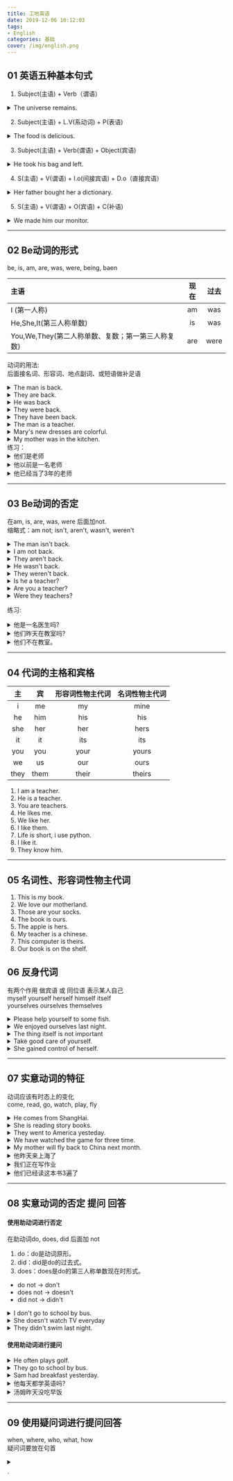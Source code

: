 ```yaml
---
title: 工地英语
date: 2019-12-06 10:12:03
tags:
- English 
categories: 基础 
cover: /img/english.png
---
```

## 01 英语五种基本句式
1. Subject(主语) + Verb（谓语）  
<details>
  <summary> The universe remains.   </summary>
  宇宙长存
</details>

2. Subject(主语) + L.V(系动词) + P(表语)  
<details>
  <summary> The food is delicious.  </summary>
  这个食物很好吃
</details>

3. Subject(主语) + Verb(谓语) + Object(宾语)
<details>
  <summary> He took his bag and left. </summary>
  他拿着书包离开了
</details>   

4. S(主语) + V(谓语) + I.o(间接宾语) + D.o（直接宾语）
<details>
  <summary>Her father bought her a dictionary.</summary>
  她的爸爸给她买了一本词典
</details>  

5. S(主语) + V(谓语) + O(宾语) + C(补语)
<details>
  <summary>We made him our monitor.</summary>
  我们选他当班长
</details> 

***
## 02 Be动词的形式
be, is, am, are, was, were, being, baen 

主语|现在|过去  
:--|:--:|:--:
I (第一人称)|am|was  
He,She,It(第三人称单数)|is|was
You,We,They(第二人称单数、复数；第一第三人称复数)|are|were

动词的用法:  
  后面接名词、形容词、地点副词、或短语做补足语  
<details>
  <summary> The man is back. </summary>
  这个男人回来了 (单数主语 )
</details>  
<details>
  <summary> They are back. </summary>
  他们回来了 (复数主语 )
</details>  
<details>
  <summary> He was back </summary>
  他回来了   (过去时态 )
</details>  
<details>
  <summary> They were back. </summary>
  他们回来了 (过去时态)
</details>  
<details>
  <summary> They have been back. </summary>
  他们已经回来了 (现在完成时)
</details>  
<details>
  <summary> The man is a teacher. </summary>
  这个男人是一名教师
</details>  
<details>
  <summary> Mary's new dresses are colorful. </summary>
  玛丽的新裙子是五颜六色的
</details>  
<details>
  <summary> My mother was in the kitchen. </summary>
  我的妈妈在厨房里 
</details>  
练习：
<details>
  <summary> 他们是老师 </summary>
  They are teachers.
</details>  
<details>
  <summary> 他以前是一名老师 </summary>
  He was a teacher before.
</details>  
<details>
  <summary> 他已经当了3年的老师 </summary>
  He has been a teacher for 3 years.
</details>  

***  
## 03 Be动词的否定
在am, is, are, was, were 后面加not.  
缩略式：am not; isn't, aren't, wasn't, weren't  
<details>
  <summary> The man isn't back. </summary>
  这个男人没有回来
</details>  
<details>
  <summary> I am not back. </summary>
  我没有回来
</details>  
<details>
  <summary> They aren't back. </summary>
  他们没有回来
</details>  
<details>
  <summary> He wasn't back. </summary>
  他没有回来 （单数过去时）
</details>  
<details>
  <summary> They weren't back. </summary>
  他们没有回来 (复数过去时)
</details>  
<details>
  <summary> Is he a teacher? </summary>
  他是一名老师吗  
  yes,he is. / No,he isn't.
</details>  
<details>
  <summary> Are you a teacher? </summary>
  你是一名老师吗?  
  Yes,I am. / No,I am not.
</details>  
<details>
  <summary> Were they teachers? </summary>
  他们以前是老师吗？(过去时态句子)  
  Yes,they were. / No,they weren't
</details>  

练习:  
<details>
  <summary> 他是一名医生吗? </summary>
  Is he a doctor?
  Yes,he is.  /  No,he isn't.
</details>  
<details>
  <summary> 他们昨天在教室吗? </summary>
  Were they in the classroom yesterday?  
  Yes, they were. / No, they weren't.
</details>  
<details>
  <summary> 他们不在教室。 </summary>
  They weren't in the classroom yesteday
</details>

***  
## 04 代词的主格和宾格 
主| 宾|形容词性物主代词|名词性物主代词
:--:|:--:|:--:|:--:
i|me|my|mine
he|him|his|his
she|her|her|hers
it|it|its|its
you|you|your|yours
we|us|our|ours
they|them|their|theirs

1. I am a teacher. 
2. He is a teacher.
3. You are teachers.
4. He likes me.
5. We like her.
6. I like them.
7. Life is short, i use python.
8. I like it.
9. They know him.

***
## 05 名词性、形容词性物主代词
1. This is my book.
2. We love our motherland.
3. Those are your socks.
4. The book is ours.
5. The apple is hers. 
6. My teacher is a chinese.
7. This computer is theirs.
8. Our book is on the shelf. 

## 06 反身代词
有两个作用 做宾语 或 同位语 表示某人自己  
myself 
yourself 
herself 
himself
itself   
yourselves
ourselves
themselves

<details>
  <summary> Please help yourself to some fish. </summary>
  建议你为了自己吃点鱼
</details>  
<details>
  <summary> We enjoyed ourselves last night. </summary>
  我们昨天晚上很享受
</details>  
<details>
  <summary> The thing itself is not important </summary>
  这件事情本事并不重要 
</details>  
<details>
  <summary> Take good care of yourself. </summary>
  你好照顾好自己
</details>  
<details>
  <summary> She gained control of herself. </summary>
  她控制住了自己
</details>  

***
## 07 实意动词的特征
动词应该有时态上的变化  
come, read, go, watch, play, fly  
<details>
  <summary> He comes from ShangHai. </summary>
  他从上海回来 (一般现在时主语第三人称 一般现在时 )
</details>  
<details>
  <summary> She is reading story books. </summary>
  她正在阅读故事书 (现在进行时)
</details>  
<details>
  <summary> They went to America yesteday. </summary>
  他们昨天去美国了 (went是go的一般过去时)
</details>  
<details>
  <summary> We have watched the game for three time. </summary>
  我们已经看这个游戏3遍了 (现在完成时)
</details>  
<details>
  <summary> My mother will fly back to China next month. </summary>
  我的妈妈将会在下个月飞回中国(动词将来时 动词不发生变化 在动词前面加will)
</details>  
<details>
  <summary> 他昨天来上海了 </summary>
  He come to ShangHai yesterday (come的过去时)
</details>  
<details>
  <summary> 我们正在写作业 </summary>
  We are writing homework.
</details>  
<details>
  <summary> 他们已经读这本书3遍了 </summary>
  They have read this book three times.
</details>  

***
## 08 实意动词的否定 提问 回答
####  使用助动词进行否定  
在助动词do, does, did 后面加 not  
1. do：do是动词原形。  
2. did：did是do的过去式。  
3. does：does是do的第三人称单数现在时形式。  


* do not -> don't 
* does not -> doesn't  
* did not -> didn't  

<details>
  <summary> I don't go to school by bus. </summary>
  我没有坐公共汽车去学校(一般现在 非第三人称 不管单数复数 )
</details>  
<details>
  <summary> She doesn't watch TV everyday </summary>
  她每天不看电视 (实意动词否定形式 单三助动词)
</details>  
<details>
  <summary> They didn't swim last night. </summary>
  他们昨天晚上没有游泳 (过去时态助动词did )
</details>  

#### 使用助动词进行提问  
<details>
  <summary> He often plays golf. </summary>
  他经常打高尔夫球吗？<br>      
  Does he often play golf?<br>      
  Yes,he does. /  No,he doesn't<br>    
</details>  
<details>
  <summary> They go to school by bus. </summary>
  他们坐公共汽车去学校. (陈述句)<br>
  Do they go to school by bus?<br>      
  （一般现在时 主语非单三 使用原型they）<br>      
  Yes,they do. / No,they don't    
</details>  
<details>
  <summary> Sam had breakfast yesterday. </summary>
  山姆昨天吃早饭了(had一般过去时) <br>
  Did sam have breakfast yesteday?（过去式）  <br>
  Yes,he did. / No,he didn't.  
</details>  
<details>
  <summary> 他每天都学英语吗? </summary>
  Does he learn English everyday? <br>
  Yes, he does. / No, he doesn't.      
</details>  
<details>
  <summary> 汤姆昨天没吃早饭 </summary>
  Tom didn't have breakfast yesterday.  
</details>  

***
## 09 使用疑问词进行提问回答
when, where, who, what, how  
疑问词要放在句首 
<details>
  <summary>  </summary>
  
</details>  








`











